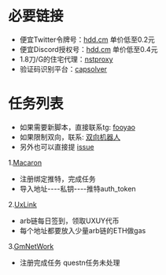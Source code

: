 # 必要链接
- 便宜Twitter令牌号：[hdd.cm](https://hdd.cm/)  单价低至0.2元
- 便宜Discord授权号：[hdd.cm](https://hdd.cm/)  单价低至0.4元
- 1.8刀/G的住宅代理：[nstproxy](https://app.nstproxy.com/register?i=7JunWz)
- 验证码识别平台：[capsolver](https://dashboard.capsolver.com/passport/register?inviteCode=-6bvop_IGgaT)

# 任务列表
- 如果需要新脚本，直接联系tg: [fooyao](https://t.me/fooyao)
- 如果限制双向，联系: [双向机器人](https://t.me/hddcmbot)
- 另外也可以直接提 [issue](https://github.com/Fooyao/web3Task/issues/new)

1.[Macaron](https://www.macaron.xyz/#/airdrop)
- 注册绑定推特，完成任务
- 导入地址----私钥----推特auth_token

2.[UxLink](https://binance.uxlink.io/)
- arb链每日签到，领取UXUY代币
- 每个地址都要放入少量arb链的ETH做gas

3.[GmNetWork](https://launchpad.gmnetwork.ai/mission?invite_code=LK0U)
- 注册完成任务 questn任务未处理